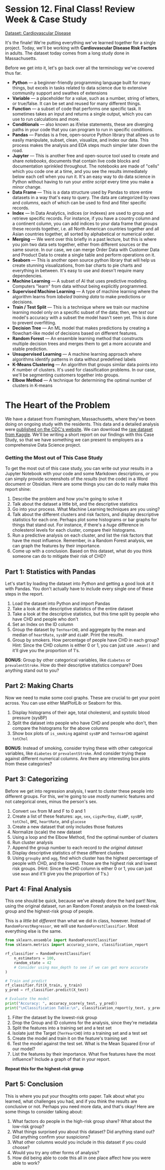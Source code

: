 # Session 12. Final Class! Review Week & Case Study
[Dataset: Cardiovascular Disease](https://www.kaggle.com/datasets/mamta1999/cardiovascular-risk-data)

It's the finale! We're putting everything we've learned together for a single project. Today, we'll be working with **Cardiovascular Disease Risk Factors** in adults. The dataset today comes from a long study done in Massachusetts. 

Before we get into it, let's go back over all the terminology we've covered thus far.

- **Python** — a beginner-friendly programming language built for many things, but excels in tasks related to data science due to extensive community support and swathes of extensions
- **Variable** — a placeholder for a value, such as a number, string of letters, or true/false. It can be set and reused for many different things.
- **Function** — a subset of code that performs one specific task. It sometimes takes an input and returns a single output, which you can use to run calculations and more.
- **Conditionals** — also known as if/else statements, these are diverging paths in your code that you can program to run in specific conditions. 
- **Pandas** — Pandas is a free, open-source Python library that allows us to easily manipulate, subset, clean, visualize, and index our data. This process makes the analysis and EDA steps much simpler later down the road.
- **Jupyter** — This is another free and open-source tool used to create and share *notebooks*, documents that contain live code blocks and documentation sprinkled throughout. The notebooks are made of "cells" which you code one at a time, and you see the results immediately below each cell when you run it. It's an easy way to do data science in Python without having to run your *entire script* every time you make a minor change.
- **Data Frame** — This is a data structure used by Pandas to store entire datasets in a way that's easy to query. The data are categorized by *rows* and *columns*, each of which can be used to find and filter specific records.
- **Index** — In Data Analytics, indices (or indexes) are used to group and retrieve specific records. For instance, if you have a country column and a continent column, you can add indices to your data frame that groups these records together, i.e. all North American countries together and all Asian countries together, all sorted by alphabetical or numerical order. 
- **Merging** — We went over this briefly in a past lecture, but this is where you join two data sets together, either from different sources or the same source. In our case, we can merge Order Data with Customer Data and Product Data to create a single table and perform operations on it.
- **Seaborn** — This is another open source python library that will help us create stunning visualizations, from bar charts to pie charts and everything in between. It's easy to use and doesn't require many dependencies.
- **Machine Learning** — A subset of AI that uses predictive modeling. Computers "learn" from data without being explicitly programmed.
- **Supervised Machine Learning** — A type of machine learning where the algorithm learns from *labeled training data* to make predictions or decisions.
- **Train / Test Split** — This is a technique where we train our machine learning model only on a specific subset of the data; then, we *test* our model's accuracy with a subset the model hasn't seen yet. This is done to prevent overfitting.
- **Decision Tree** — An ML model that makes predictions by creating a flowchart-like model of decisions based on different features.
- **Random Forest** — An ensemble learning method that constructs multiple decision trees and merges them to get a more accurate and stable prediction.
- **Unsupervised Learning** — A machine learning approach where algorithms identify patterns in data without predefined labels
- **K-Means Clustering** — An algorithm that groups similar data points into $K$ number of clusters. It's used for classification problems. In our case, we'll be segmenting customers together into groups.
- **Elbow Method** — A technique for determining the optimal number of clusters in K-means
# The Heart of the Problem
We have a dataset from Framingham, Massachusetts, where they've been doing on ongoing study with the residents. This data and a detailed analysis were [published on the CDC's website](https://www.cdc.gov/pcd/issues/2014/14_0045.htm). We can download the [raw dataset from Kaggle](https://www.kaggle.com/datasets/mamta1999/cardiovascular-risk-data). We'll be writing a short report on our findings with this Case Study, so that we have something we can present to employers as a comprehensive Data Science project.
### Getting the Most out of This Case Study
To get the most out of this case study, you can write out your results in a Jupyter Notebook with your code and some Markdown descriptions, *or* you can simply provide screenshots of the *results* (not the code) in a Word document or Obsidian. Here are some things you can do to really make this report shine:

1. Describe the problem and how you're going to solve it
2. Talk about the dataset a little bit, and the descriptive statistics
3. Go into your process. What Machine Learning techniques are you using?
4. Talk about the different clusters and risk factors, and display descriptive statistics for each one. Perhaps plot some histograms or bar graphs for things that stand out. For instance, if there's a *huge* difference in cholesterol levels for each cluster, compare their histograms.
5. Run a predictive analysis on each cluster, and list the risk factors that have the most influence. Remember, in a Random Forest analysis, we can graph the features by their importance.
6. Come up with a conclusion. Based on this dataset, what do you think someone can do to mitigate their risk of CHD?
## Part 1: Statistics with Pandas
Let's start by loading the dataset into Python and getting a good look at it with Pandas. You don't actually have to include every single one of these steps in the report.
1. Load the dataset into Python and import Pandas
2. Take a look at the descriptive statistics of the entire dataset
3. Take a look at the descriptive statistics, but this time split by people who have CHD and people who don't
4. Set an Index on the ID column
5. Group the dataset by `TenYearCHD`, and aggregate by the mean and median of `heartRate`, `sysBP` and `diaBP`. Print the results.
6. Group by smokers. How percentage of people have CHD in each group? Hint: Since the CHD column is either 0 or 1, you can just use `.mean()` and it'll give you the proportion of 1's.

**BONUS**: Group by other categorical variables, like `diabetes` or `prevalentStroke`. How do their descriptive statistics compare? Does anything stand out to you?
## Part 2: Making Charts
Now we need to make some cool graphs. These are crucial to get your point across. You can use either MatPlotLib or Seaborn for this.
1. Display histograms of their age, total cholesterol, and systolic blood pressure (sysBP)
2. Split the dataset into people who have CHD and people who don't, then compare the histograms for the above columns
3. Show box plots of `is_smoking` against `sysBP` and `TenYearCHD` against `totChol`

**BONUS**: Instead of smoking, consider trying these with other categorical variables, like `diabetes` or `prevalentStroke`. And consider trying these against different numerical columns. Are there any interesting box plots from these categories?
## Part 3: Categorizing
Before we get into regression analysis, I want to cluster these people into different groups. For this, we're going to use *mostly* numeric features and not categorical ones, minus the person's sex.
1. Convert `sex` from M and F to 0 and 1
2. Create a list of these features: `age`, `sex`, `cigsPerDay`, `diaBP`, `sysBP`, `totChol`, `BMI`, `heartRate`, and `glucose`
3. Create a new dataset that only includes those features
4. Normalize (scale) the new dataset
5. Using a loop and the Elbow Method, find the optimal number of clusters
6. Run cluster analysis
7. Append the group number to each record *to the original dataset*
8. Display descriptive statistics of these different clusters
9. Using `groupby` and `agg`, find which cluster has the highest percentage of people with CHD, and the lowest. Those are the highest risk and lowest risk groups. (Hint: Since the CHD column is either 0 or 1, you can just use `mean` and it'll give you the proportion of 1's.)
## Part 4: Final Analysis
This one should be quick, because we've already done the hard part! Now, using the original dataset, run an Random Forest analysis on the lowest-risk group and the highest-risk group of people.

This is a *little bit different* than what we did in class, however. Instead of `RandomForestRegressor`, we will use `RandomForestClassifier`. Most everything else is the same. 

```python
from sklearn.ensemble import RandomForestClassifier
from sklearn.metrics import accuracy_score, classification_report

rf_classifier = RandomForestClassifier(
    n_estimators = 100,
    random_state = 42
    # Consider using max_depth to see if we can get more accurate
)

# Train and predict
rf_classifier.fit(X_train, y_train)
y_pred = rf_classifier.predict(X_test)

# Evaluate the model
print("Accuracy: ", accuracy_score(y_test, y_pred))
print("\nClassification Table:\n", classification_report(y_test, y_pred))
```

1. Filter the dataset by the lowest-risk group
2. Drop the Group and ID columns for the analysis, since they're metadata
3. Split the features into a training set and a test set
4. Isolate just the Target (`TenYearCHD`) into a training set and a test set
5. Create the model and train it on the feature's training set
6. Test the model against the test set. What is the Mean Squared Error of our model?
7. List the features by their importance. What five features have the most influence? Include a graph of that in your report.

**Repeat this for the highest-risk group**
## Part 5: Conclusion
This is where you put your thoughts onto paper. Talk about what you learned, what challenges you had, and if you think the results are conclusive or not. Perhaps you need more data, and that's okay! Here are some things to consider talking about:

1. What factors do people in the high-risk group share? What about the low-risk group?
2. What things surprised you about this dataset? Did anything stand out? Did anything confirm your suspicions?
3. What other columns would you include in this dataset if you could choose?
4. Would you try any other forms of analysis?
5. How did being able to code this all in one place affect how you were able to work? 
